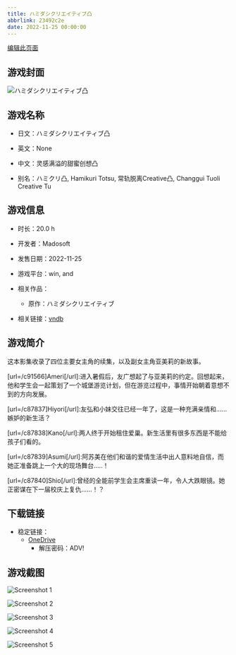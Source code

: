 ```yaml
---
title: ハミダシクリエイティブ凸
abbrlink: 23492c2e
date: 2022-11-25 00:00:00
---
```

[编辑此页面](https://github.com/ACG-3/ADV3-source/blob/main/source/_posts/games/%E3%83%8F%E3%83%9F%E3%83%80%E3%82%B7%E3%82%AF%E3%83%AA%E3%82%A8%E3%82%A4%E3%83%86%E3%82%A3%E3%83%96%E5%87%B8.md)

## 游戏封面

![ハミダシクリエイティブ凸](https://pan.timero.xyz/onedrive/img_lib_001/%E3%83%8F%E3%83%9F%E3%83%80%E3%82%B7%E3%82%AF%E3%83%AA%E3%82%A8%E3%82%A4%E3%83%86%E3%82%A3%E3%83%96%E5%87%B8_cover.avif)


## 游戏名称

- 日文：ハミダシクリエイティブ凸
- 英文：None
- 中文：灵感满溢的甜蜜创想凸

- 别名：ハミクリ凸, Hamikuri Totsu, 常轨脱离Creative凸, Changgui Tuoli Creative Tu


## 游戏信息

- 时长：20.0 h
- 开发者：Madosoft
- 发售日期：2022-11-25
- 游戏平台：win, and
- 相关作品：
   - 原作：ハミダシクリエイティブ

- 相关链接：[vndb](https://vndb.org/v33205)


## 游戏简介

这本影集收录了四位主要女主角的续集，以及副女主角亚美莉的新故事。

[url=/c91566]Ameri[/url]:进入暑假后，友广想起了与亚美莉的约定。回想起来，他和学生会一起策划了一个城堡游览计划，但在游览过程中，事情开始朝着意想不到的方向发展。

[url=/c87837]Hiyori[/url]:友弘和小妹交往已经一年了，这是一种充满亲情和......嫉妒的新生活？

[url=/c87838]Kano[/url]:两人终于开始租住爱巢。新生活里有很多东西是不能给孩子们看的。

[url=/c87839]Asumi[/url]:阿苏美在他们和谐的爱情生活中出人意料地自信，而她正准备跳上一个大的现场舞台.....！

[url=/c87840]Shio[/url]:曾经的全能前学生会主席重读一年，令人大跌眼镜。她正密谋在下一届校庆上复仇......！？




## 下载链接

- 稳定链接：
    - [OneDrive](https://pan.timero.xyz/onedrive/adv_lib_001/%E3%83%8F%E3%83%9F%E3%83%80%E3%82%B7%E3%82%AF%E3%83%AA%E3%82%A8%E3%82%A4%E3%83%86%E3%82%A3%E3%83%96%E5%87%B8)
        - 解压密码：ADV!



## 游戏截图


![Screenshot 1](https://pan.timero.xyz/onedrive/img_lib_001/%E3%83%8F%E3%83%9F%E3%83%80%E3%82%B7%E3%82%AF%E3%83%AA%E3%82%A8%E3%82%A4%E3%83%86%E3%82%A3%E3%83%96%E5%87%B8_Screenshot_1.avif)

![Screenshot 2](https://pan.timero.xyz/onedrive/img_lib_001/%E3%83%8F%E3%83%9F%E3%83%80%E3%82%B7%E3%82%AF%E3%83%AA%E3%82%A8%E3%82%A4%E3%83%86%E3%82%A3%E3%83%96%E5%87%B8_Screenshot_2.avif)

![Screenshot 3](https://pan.timero.xyz/onedrive/img_lib_001/%E3%83%8F%E3%83%9F%E3%83%80%E3%82%B7%E3%82%AF%E3%83%AA%E3%82%A8%E3%82%A4%E3%83%86%E3%82%A3%E3%83%96%E5%87%B8_Screenshot_3.avif)

![Screenshot 4](https://pan.timero.xyz/onedrive/img_lib_001/%E3%83%8F%E3%83%9F%E3%83%80%E3%82%B7%E3%82%AF%E3%83%AA%E3%82%A8%E3%82%A4%E3%83%86%E3%82%A3%E3%83%96%E5%87%B8_Screenshot_4.avif)

![Screenshot 5](https://pan.timero.xyz/onedrive/img_lib_001/%E3%83%8F%E3%83%9F%E3%83%80%E3%82%B7%E3%82%AF%E3%83%AA%E3%82%A8%E3%82%A4%E3%83%86%E3%82%A3%E3%83%96%E5%87%B8_Screenshot_5.avif)

